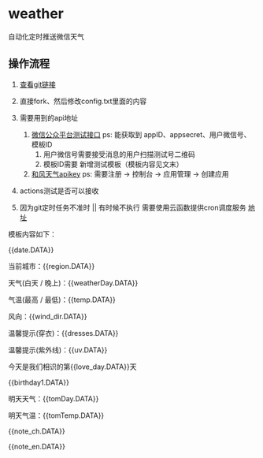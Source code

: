 <!--
 * @Author: v_polixiong v_polixiong@tencent.com
 * @Date: 2022-08-23 09:35:50
 * @LastEditors: v_polixiong v_polixiong@tencent.com
 * @LastEditTime: 2022-08-23 10:48:52
 * @Description:
-->

# weather

自动化定时推送微信天气

## 操作流程

1.  [查看git链接](https://github.com/Mumu991/weather)
2. 直接fork、然后修改config.txt里面的内容
3. 需要用到的api地址
   1. [微信公众平台测试接口](https://mp.weixin.qq.com/debug/cgi-bin/sandbox?t=sandbox/login) ps: 能获取到 appID、appsecret、用户微信号、模板ID
      1. 用户微信号需要接受消息的用户扫描测试号二维码
      2. 模板ID需要 新增测试模板（模板内容见文末）
   2. [和风天气apikey](https://dev.qweather.com/) ps: 需要注册 -> 控制台 -> 应用管理 -> 创建应用

4. actions测试是否可以接收
5. 因为git定时任务不准时 || 有时候不执行 需要使用云函数提供cron调度服务 [地址](https://blog.csdn.net/l1937gzjlzy/article/details/117753465)

模板内容如下：

{{date.DATA}} 

当前城市：{{region.DATA}} 

天气(白天 / 晚上)：{{weatherDay.DATA}} 

气温(最高 / 最低)：{{temp.DATA}} 

风向：{{wind_dir.DATA}} 

温馨提示(穿衣)：{{dresses.DATA}} 

温馨提示(紫外线)：{{uv.DATA}} 

今天是我们相识的第{{love_day.DATA}}天 

{{birthday1.DATA}} 

明天天气：{{tomDay.DATA}} 

明天气温：{{tomTemp.DATA}} 

{{note_ch.DATA}} 

{{note_en.DATA}}
